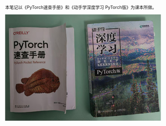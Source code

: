 本笔记以《PyTorch速查手册》和《动手学深度学习 PyTorch版》为课本所做。

![image-20240909214525990](./docs/images\image-20240909214525990.png)
